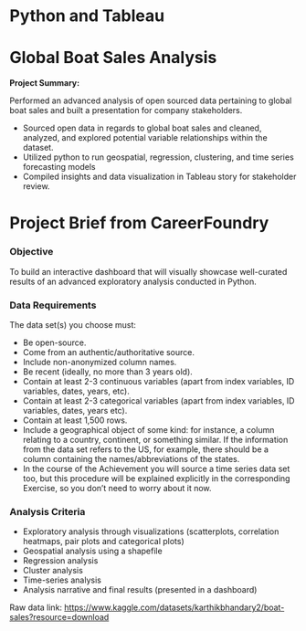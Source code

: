 # Python and Tableau

# Global Boat Sales Analysis

**Project Summary:**

Performed an advanced analysis of open sourced data pertaining to global boat sales and built a presentation for company stakeholders.  

* Sourced open data in regards to global boat sales and cleaned, analyzed, and explored potential variable relationships within the dataset.
* Utilized python to run geospatial, regression, clustering, and time series forecasting models
* Compiled insights and data visualization in Tableau story for stakeholder review.

# Project Brief from CareerFoundry

### **Objective** 

To build an interactive dashboard that will visually showcase well-curated results of an advanced exploratory analysis conducted in Python.

### **Data Requirements**

The data set(s) you choose must:

* Be open-source.
* Come from an authentic/authoritative source.
* Include non-anonymized column names.
* Be recent (ideally, no more than 3 years old).
* Contain at least 2-3 continuous variables (apart from index variables, ID variables, dates, years, etc).
* Contain at least 2-3 categorical variables (apart from index variables, ID variables, dates, years etc).
* Contain at least 1,500 rows.
* Include a geographical object of some kind: for instance, a column relating to a country, continent, or something similar. If the information from the data set refers to the US, for example, there should be a column containing the names/abbreviations of the states.
* In the course of the Achievement you will source a time series data set too, but this procedure will be explained explicitly in the corresponding Exercise, so you don’t need to worry about it now.

### **Analysis Criteria**

* Exploratory analysis through visualizations (scatterplots, correlation heatmaps, pair plots and categorical plots)
* Geospatial analysis using a shapefile
* Regression analysis
* Cluster analysis
* Time-series analysis
* Analysis narrative and final results (presented in a dashboard)

Raw data link: https://www.kaggle.com/datasets/karthikbhandary2/boat-sales?resource=download
